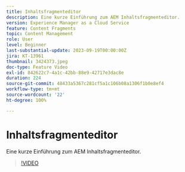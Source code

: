 ```yaml
---
title: Inhaltsfragmenteditor
description: Eine kurze Einführung zum AEM Inhaltsfragmenteditor.
version: Experience Manager as a Cloud Service
feature: Content Fragments
topic: Content Management
role: User
level: Beginner
last-substantial-update: 2023-09-19T00:00:00Z
jira: KT-13961
thumbnail: 3424373.jpeg
doc-type: Feature Video
exl-id: 842622c7-4a1c-42bb-88e9-42717e3dac8e
duration: 224
source-git-commit: 48433a5367c281cf5a1c106b08a1306f1b0e8ef4
workflow-type: tm+mt
source-wordcount: '22'
ht-degree: 100%

---
```


# Inhaltsfragmenteditor

Eine kurze Einführung zum AEM Inhaltsfragmenteditor.

>[!VIDEO](https://video.tv.adobe.com/v/3424373/?learn=on)
